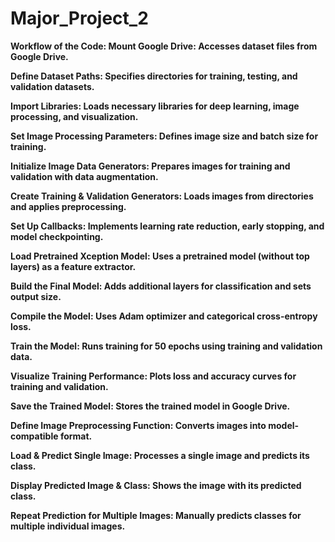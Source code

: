 # Major_Project_2

**Workflow of the Code:**<b>
Mount Google Drive:
Accesses dataset files from Google Drive.

Define Dataset Paths:
Specifies directories for training, testing, and validation datasets.

Import Libraries:
Loads necessary libraries for deep learning, image processing, and visualization.

Set Image Processing Parameters:
Defines image size and batch size for training.

Initialize Image Data Generators:
Prepares images for training and validation with data augmentation.

Create Training & Validation Generators:
Loads images from directories and applies preprocessing.

Set Up Callbacks:
Implements learning rate reduction, early stopping, and model checkpointing.

Load Pretrained Xception Model:
Uses a pretrained model (without top layers) as a feature extractor.

Build the Final Model:
Adds additional layers for classification and sets output size.

Compile the Model:
Uses Adam optimizer and categorical cross-entropy loss.

Train the Model:
Runs training for 50 epochs using training and validation data.

Visualize Training Performance:
Plots loss and accuracy curves for training and validation.

Save the Trained Model:
Stores the trained model in Google Drive.

Define Image Preprocessing Function:
Converts images into model-compatible format.

Load & Predict Single Image:
Processes a single image and predicts its class.

Display Predicted Image & Class:
Shows the image with its predicted class.

Repeat Prediction for Multiple Images:
Manually predicts classes for multiple individual images.
